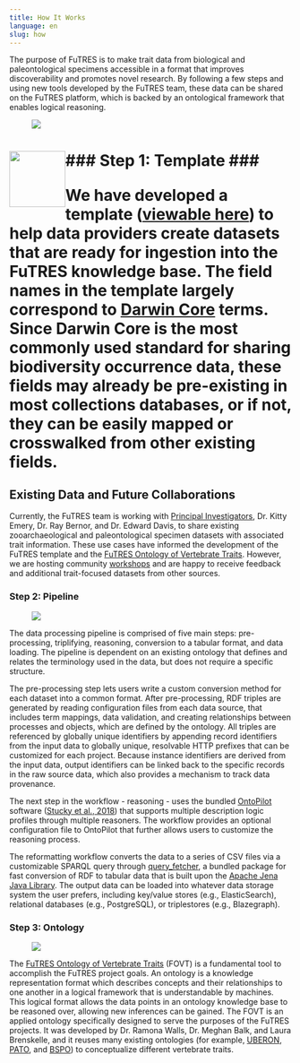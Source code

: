 ```yaml
---
title: How It Works
language: en
slug: how
---
```

<p>The purpose of FuTRES is to make trait data from biological and paleontological specimens accessible in a format that improves discoverability and promotes novel research. By following a few steps and using new tools developed by the FuTRES team, these data can be shared on the FuTRES platform, which is backed by an ontological framework that enables logical reasoning.</p>

<p><figure><img src="/media/FuTRESworkflow.png"/></figure></p>


<h1><img src="/media/templateIcon.png"
width="100"
style="float:left;">
### Step 1: Template ###

<p>We have developed a template (<a href="https://github.com/futres/template">viewable here</a>) to help data providers create datasets that are ready for ingestion into the FuTRES knowledge base. The field names in the template largely correspond to <a href="https://dwc.tdwg.org/">Darwin Core</a> terms. Since Darwin Core is the most commonly used standard for sharing biodiversity occurrence data, these fields may already be pre-existing in most collections databases, or if not, they can be easily mapped or crosswalked from other existing fields.</p>

## Existing Data and Future Collaborations ##
<p>Currently, the FuTRES team is working with <a href="https://futres.org/team/">Principal Investigators</a>, Dr. Kitty Emery, Dr. Ray Bernor, and Dr. Edward Davis, to share existing zooarchaeological and paleontological specimen datasets with associated trait information. These use cases have informed the development of the FuTRES template and the <a href="https://github.com/futres/fovt">FuTRES Ontology of Vertebrate Traits</a>. However, we are hosting community <a href="https://futres.org/workshop/">workshops</a> and are happy to receive feedback and additional trait-focused datasets from other sources.</p>

### Step 2: Pipeline ###

<p><figure><img src="/media/pipelineIcon.png"/></figure></p>

<p>The data processing pipeline is comprised of five main steps: pre-processing, triplifying, reasoning, conversion to a tabular format, and data loading. The pipeline is dependent on an existing ontology that defines and relates the terminology used in the data, but does not require a specific structure.</p>

<p>The pre-processing step lets users write a custom conversion method for each dataset into a common format. After pre-processing, RDF triples are generated by reading configuration files from each data source, that includes term mappings, data validation, and creating relationships between processes and objects, which are defined by the ontology. All triples are referenced by globally unique identifiers by appending record identifiers from the input data to globally unique, resolvable HTTP prefixes that can be customized for each project. Because instance identifiers are derived from the input data, output identifiers can be linked back to the specific records in the raw source data, which also provides a mechanism to track data provenance.</p>

<p>The next step in the workflow - reasoning - uses the bundled <a href="https://github.com/stuckyb/ontopilot">OntoPilot</a> software (<a href="https://doi.org/10.3389/fpls.2018.00517">Stucky et al., 2018</a>) that supports multiple description logic profiles through multiple reasoners. The workflow provides an optional configuration file to OntoPilot that further allows users to customize the reasoning process.</p>

<p>The reformatting workflow converts the data to a series of CSV files via a customizable SPARQL query through <a href="https://github.com/biocodellc/query_fetcher">query_fetcher</a>, a bundled package for fast conversion of RDF to tabular data that is built upon the <a href="https://jena.apache.org/index.html">Apache Jena Java Library</a>. The output data can be loaded into whatever data storage system the user prefers, including key/value stores (e.g., ElasticSearch), relational databases (e.g., PostgreSQL), or triplestores (e.g., Blazegraph).</p>

### Step 3: Ontology ###

<p><figure><img src="/media/ontologyIcon.png"/></figure></p>

<p>The <a href="https://github.com/futres/fovt">FuTRES Ontology of Vertebrate Traits</a> (FOVT) is a fundamental tool to accomplish the FuTRES project goals. An ontology is a knowledge representation format which describes concepts and their relationships to one another in a logical framework that is understandable by machines. This logical format allows the data points in an ontology knowledge base to be reasoned over, allowing new inferences can be gained. The FOVT is an applied ontology specifically designed to serve the purposes of the FuTRES projects. It was developed by Dr. Ramona Walls, Dr. Meghan Balk, and Laura Brenskelle, and it reuses many existing ontologies (for example, <a href="https://www.ebi.ac.uk/ols/ontologies/uberon">UBERON</a>, <a href="http://www.obofoundry.org/ontology/pato.html">PATO</a>, and <a href="http://www.obofoundry.org/ontology/bspo.html">BSPO</a>) to conceptualize different vertebrate traits.</p>
